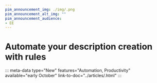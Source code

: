 ```yaml
---
pim_announcement_img: ./img/.png
pim_announcement_alt_img: ""
pim_announcement_audience:
- EE
---
```


# Automate your description creation with rules
::: meta-data type="New" features="Automation, Productivity" available="early October" link-to-doc="../articles/.html"
:::

